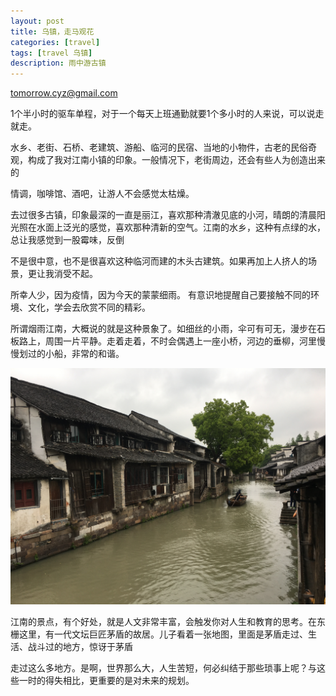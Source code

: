 ```yaml
---
layout: post
title: 乌镇，走马观花 
categories: [travel]
tags: [travel 乌镇]
description: 雨中游古镇 
---
```


tomorrow.cyz@gmail.com 
  
  1个半小时的驱车单程，对于一个每天上班通勤就要1个多小时的人来说，可以说走就走。

  水乡、老街、石桥、老建筑、游船、临河的民宿、当地的小物件，古老的民俗奇观，构成了我对江南小镇的印象。一般情况下，老街周边，还会有些人为创造出来的

  情调，咖啡馆、酒吧，让游人不会感觉太枯燥。 

  去过很多古镇，印象最深的一直是丽江，喜欢那种清澈见底的小河，晴朗的清晨阳光照在水面上泛光的感觉，喜欢那种清新的空气。江南的水乡，这种有点绿的水，总让我感觉到一股霉味，反倒
  
  不是很中意，也不是很喜欢这种临河而建的木头古建筑。如果再加上人挤人的场景，更让我消受不起。

  所幸人少，因为疫情，因为今天的蒙蒙细雨。 有意识地提醒自己要接触不同的环境、文化，学会去欣赏不同的精彩。

  所谓烟雨江南，大概说的就是这种景象了。如细丝的小雨，伞可有可无，漫步在石板路上，周围一片平静。走着走着，不时会偶遇上一座小桥，河边的垂柳，河里慢慢划过的小船，非常的和谐。

  ![](/assets/media/IMG_2136.JPG)

  江南的景点，有个好处，就是人文非常丰富，会触发你对人生和教育的思考。在东栅这里，有一代文坛巨匠茅盾的故居。儿子看着一张地图，里面是茅盾走过、生活、战斗过的地方，惊讶于茅盾

  走过这么多地方。是啊，世界那么大，人生苦短，何必纠结于那些琐事上呢？与这些一时的得失相比，更重要的是对未来的规划。
